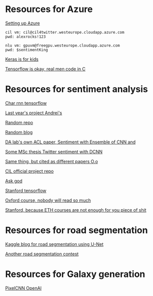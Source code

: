 Resources for Azure
======
[Setting up Azure](http://da.inf.ethz.ch/teaching/2017/CIL/material/Infrastructure_description.pdf)

```
cil vm: cil@cil4twitter.westeurope.cloudapp.azure.com 
pwd: alexrocks!123

nlu vm: gpuvm@freegpu.westeurope.cloudapp.azure.com
pwd: $sentimentKing
```

[Keras is for kids](https://github.com/fchollet/keras-resources)

[Tensorflow is okay, real men code in C](https://github.com/tensorflow/models)

Resources for sentiment analysis
======
[Char rnn tensorflow](https://github.com/sherjilozair/char-rnn-tensorflow)

[Last year's project Andrei's](https://github.com/bernhard2202/twitter-sentiment-analysis)

[Random repo](https://github.com/amitvpatel06/Twitter-Deep-Learning)

[Random blog](http://k8si.github.io/2016/01/28/lstm-networks-for-sentiment-analysis-on-tweets.html)

[DA lab's own ACL paper, Sentiment with Ensemble of CNN and ](https://www.aclweb.org/anthology/S/S16/S16-1173.pdf)

[Some MSc thesis Twitter sentiment with DCNN](https://pdfs.semanticscholar.org/9320/a229b450bee8384f218681634e039acd9c2f.pdf)

[Same thing, but cited as different papers O.o](http://www.aclweb.org/anthology/S/S15/S15-2.pdf#page=506)

[CIL official project repo](https://github.com/dalab/lecture_cil_public/tree/master/exercises/ex6)

[Ask god](http://lmgtfy.com/?q=twitter+sentiment+analysis)

[Stanford tensorflow](http://www.stanford.edu/class/cs20si/)

[Oxford course, nobody will read so much](https://github.com/oxford-cs-deepnlp-2017/lectures)

[Stanford, because ETH courses are not enough for you piece of shit](http://cs224d.stanford.edu/syllabus.html)

Resources for road segmentation
======
[Kaggle blog for road segmentation using U-Net](http://blog.kaggle.com/2017/04/26/dstl-satellite-imagery-competition-1st-place-winners-interview-kyle-lee/?utm_source=Mailing%20list&utm_campaign=f1be30eedd-Kaggle_Newsletter_05-04-2017&utm_medium=email&utm_term=0_f42f9df1e1-f1be30eedd-400419961)

[Another road segmentation contest](https://deepsense.io/deep-learning-for-satellite-imagery-via-image-segmentation/)

Resources for Galaxy generation
======
[PixelCNN OpenAI](https://github.com/openai/pixel-cnn)
